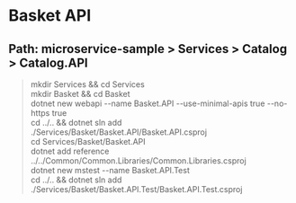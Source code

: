 # Basket API

## Path: **microservice-sample > Services > Catalog > Catalog.API**  

> mkdir Services && cd Services  
> mkdir Basket && cd Basket  
> dotnet new webapi --name Basket.API --use-minimal-apis true --no-https true  
> cd ../.. && dotnet sln add ./Services/Basket/Basket.API/Basket.API.csproj  
> cd Services/Basket/Basket.API  
> dotnet add reference ../../Common/Common.Libraries/Common.Libraries.csproj  
> dotnet new mstest --name Basket.API.Test  
> cd ../.. && dotnet sln add ./Services/Basket/Basket.API.Test/Basket.API.Test.csproj  

